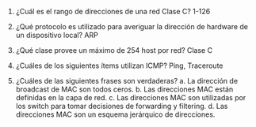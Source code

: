 1) ¿Cuál es el rango de direcciones de una red Clase C?
   1-126
   
2) ¿Qué protocolo es utilizado para averiguar la dirección de hardware de un dispositivo local?
   ARP
   
3) ¿Qué clase provee un máximo de 254 host por red?
   Clase C

4) ¿Cuáles de los siguientes ítems utilizan ICMP?
   Ping, Traceroute

5) ¿Cuáles de las siguientes frases son verdaderas?
   a. La dirección de broadcast de MAC son todos ceros.
   b. Las direcciones MAC están definidas en la capa de red.
   c. Las direcciones MAC son utilizadas por los switch para tomar decisiones de forwarding y filtering.
   d. Las direcciones MAC son un esquema jerárquico de direcciones.